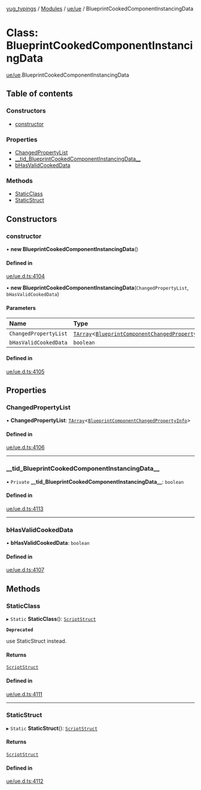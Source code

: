 [yug_typings](../README.md) / [Modules](../modules.md) / [ue/ue](../modules/ue_ue.md) / BlueprintCookedComponentInstancingData

# Class: BlueprintCookedComponentInstancingData

[ue/ue](../modules/ue_ue.md).BlueprintCookedComponentInstancingData

## Table of contents

### Constructors

- [constructor](ue_ue.BlueprintCookedComponentInstancingData.md#constructor)

### Properties

- [ChangedPropertyList](ue_ue.BlueprintCookedComponentInstancingData.md#changedpropertylist)
- [\_\_tid\_BlueprintCookedComponentInstancingData\_\_](ue_ue.BlueprintCookedComponentInstancingData.md#__tid_blueprintcookedcomponentinstancingdata__)
- [bHasValidCookedData](ue_ue.BlueprintCookedComponentInstancingData.md#bhasvalidcookeddata)

### Methods

- [StaticClass](ue_ue.BlueprintCookedComponentInstancingData.md#staticclass)
- [StaticStruct](ue_ue.BlueprintCookedComponentInstancingData.md#staticstruct)

## Constructors

### constructor

• **new BlueprintCookedComponentInstancingData**()

#### Defined in

[ue/ue.d.ts:4104](https://github.com/YugMetaverse/yug_typings/blob/25cad34/ue/ue.d.ts#L4104)

• **new BlueprintCookedComponentInstancingData**(`ChangedPropertyList`, `bHasValidCookedData`)

#### Parameters

| Name | Type |
| :------ | :------ |
| `ChangedPropertyList` | [`TArray`](../interfaces/ue_puerts.TArray.md)<[`BlueprintComponentChangedPropertyInfo`](ue_ue.BlueprintComponentChangedPropertyInfo.md)\> |
| `bHasValidCookedData` | `boolean` |

#### Defined in

[ue/ue.d.ts:4105](https://github.com/YugMetaverse/yug_typings/blob/25cad34/ue/ue.d.ts#L4105)

## Properties

### ChangedPropertyList

• **ChangedPropertyList**: [`TArray`](../interfaces/ue_puerts.TArray.md)<[`BlueprintComponentChangedPropertyInfo`](ue_ue.BlueprintComponentChangedPropertyInfo.md)\>

#### Defined in

[ue/ue.d.ts:4106](https://github.com/YugMetaverse/yug_typings/blob/25cad34/ue/ue.d.ts#L4106)

___

### \_\_tid\_BlueprintCookedComponentInstancingData\_\_

• `Private` **\_\_tid\_BlueprintCookedComponentInstancingData\_\_**: `boolean`

#### Defined in

[ue/ue.d.ts:4113](https://github.com/YugMetaverse/yug_typings/blob/25cad34/ue/ue.d.ts#L4113)

___

### bHasValidCookedData

• **bHasValidCookedData**: `boolean`

#### Defined in

[ue/ue.d.ts:4107](https://github.com/YugMetaverse/yug_typings/blob/25cad34/ue/ue.d.ts#L4107)

## Methods

### StaticClass

▸ `Static` **StaticClass**(): [`ScriptStruct`](ue_ue.ScriptStruct.md)

**`Deprecated`**

use StaticStruct instead.

#### Returns

[`ScriptStruct`](ue_ue.ScriptStruct.md)

#### Defined in

[ue/ue.d.ts:4111](https://github.com/YugMetaverse/yug_typings/blob/25cad34/ue/ue.d.ts#L4111)

___

### StaticStruct

▸ `Static` **StaticStruct**(): [`ScriptStruct`](ue_ue.ScriptStruct.md)

#### Returns

[`ScriptStruct`](ue_ue.ScriptStruct.md)

#### Defined in

[ue/ue.d.ts:4112](https://github.com/YugMetaverse/yug_typings/blob/25cad34/ue/ue.d.ts#L4112)
